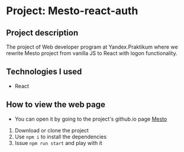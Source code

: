 # Project: Mesto-react-auth

## Project description

The project of Web developer program at Yandex.Praktikum where we rewrite Mesto project from vanilla JS to React with logon functionality.


## Technologies I used

* React


## How to view the web page

* You can open it by going to the project's github.io page [Mesto](https://pincats.github.io/react-mesto-auth/)

1. Download or clone the project
2. Use `npm i` to install the dependencies
3. Issue `npm run start` and play with it